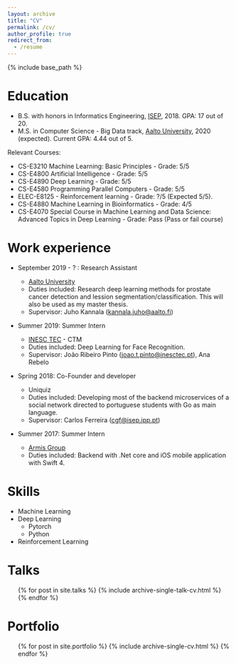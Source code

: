 ```yaml
---
layout: archive
title: "CV"
permalink: /cv/
author_profile: true
redirect_from:
  - /resume
---
```


{% include base_path %}

Education
======
* B.S. with honors in Informatics Engineering, [ISEP](http://isep.ipp.pt/), 2018. GPA: 17 out of 20.
* M.S. in Computer Science - Big Data track, [Aalto University](https://www.aalto.fi/en), 2020 (expected). Current GPA: 4.44 out of 5.

Relevant Courses:
  * CS-E3210 	Machine Learning: Basic Principles - Grade: 5/5
  * CS-E4800 	Artificial Intelligence - Grade: 5/5
  * CS-E4890 	Deep Learning - Grade: 5/5
  * CS-E4580 	Programming Parallel Computers - Grade: 5/5
  * ELEC-E8125 - Reinforcement learning - Grade: ?/5 (Expected 5/5).
  * CS-E4880 	Machine Learning in Bioinformatics - Grade: 4/5
  * CS-E4070 	Special Course in Machine Learning and Data Science: Advanced Topics in Deep Learning - Grade: Pass (Pass or fail course)

Work experience
======

* September 2019 - ? : Research Assistant
  * [Aalto University](https://www.aalto.fi/fi)
  * Duties included: Research deep learning methods for prostate cancer detection and lession segmentation/classification. This will also be used as my master thesis. 
  * Supervisor: Juho Kannala (kannala.juho@aalto.fi)

* Summer 2019: Summer Intern
  * [INESC TEC](https://www.inesctec.pt/en) - CTM 
  * Duties included: Deep Learning for Face Recognition. 
  * Supervisor: João Ribeiro Pinto (joao.t.pinto@inesctec.pt), Ana Rebelo

* Spring 2018: Co-Founder and developer
  * Uniquiz
  * Duties included: Developing most of the backend microservices of a social network directed to portuguese students with Go as main language.
  * Supervisor: Carlos Ferreira (cgf@isep.ipp.pt)

* Summer 2017: Summer Intern
  * [Armis Group](http://www.armis.pt/)
  * Duties included: Backend with .Net core and iOS mobile application with Swift 4.


  
  
Skills
======
* Machine Learning
* Deep Learning 
  * Pytorch 
  * Python
* Reinforcement Learning 

  
Talks
======
  <ul>{% for post in site.talks %}
    {% include archive-single-talk-cv.html %}
  {% endfor %}</ul>
  
Portfolio
======
  <ul>{% for post in site.portfolio %}
    {% include archive-single-cv.html %}
  {% endfor %}</ul>
